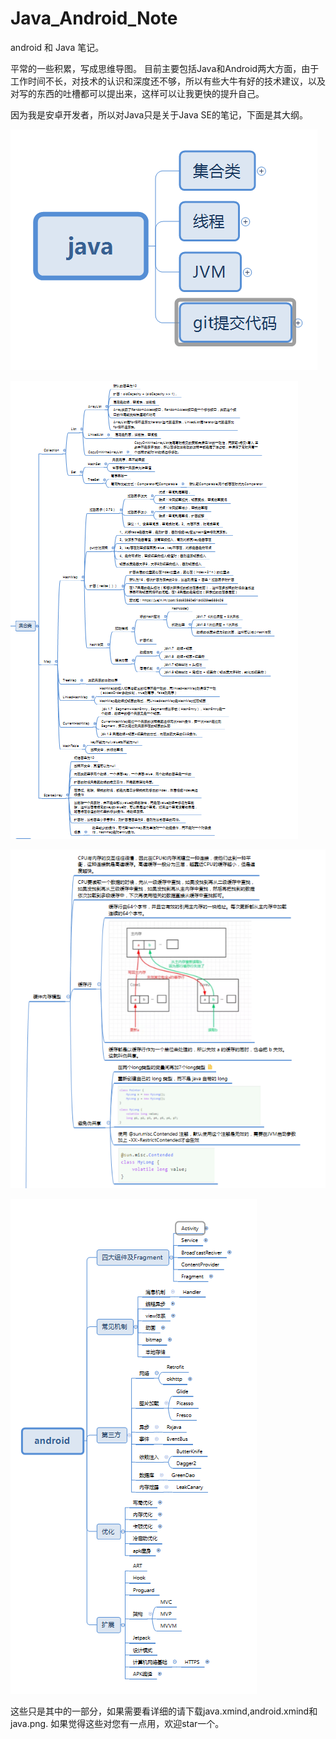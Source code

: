 # Java_Android_Note
android 和 Java 笔记。

平常的一些积累，写成思维导图。
目前主要包括Java和Android两大方面，由于工作时间不长，对技术的认识和深度还不够，所以有些大牛有好的技术建议，以及对写的东西的吐槽都可以提出来，这样可以让我更快的提升自己。

因为我是安卓开发者，所以对Java只是关于Java SE的笔记，下面是其大纲。

![image](https://github.com/fengyuehan/Java_Android_Note/blob/master/img/1.png)

![image](https://github.com/fengyuehan/Java_Android_Note/blob/master/img/2.png)

![image](https://github.com/fengyuehan/Java_Android_Note/blob/master/img/3.png)

![image](https://github.com/fengyuehan/Java_Android_Note/blob/master/img/4.png)

这些只是其中的一部分，如果需要看详细的请下载java.xmind,android.xmind和java.png.
如果觉得这些对您有一点用，欢迎star一个。
